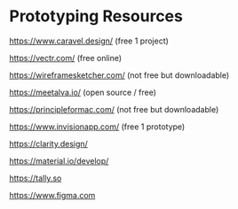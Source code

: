 # Prototyping Resources

https://www.caravel.design/ (free 1 project)

https://vectr.com/ (free online)

https://wireframesketcher.com/ (not free but downloadable)

https://meetalva.io/ (open source / free)

https://principleformac.com/ (not free but downloadable)

https://www.invisionapp.com/ (free 1 prototype)

https://clarity.design/

https://material.io/develop/

https://tally.so

https://www.figma.com
